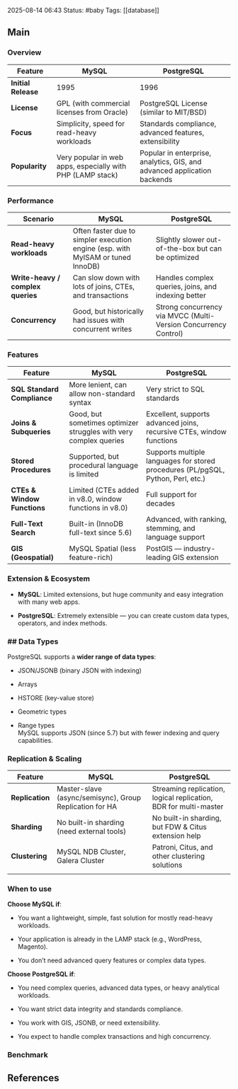 2025-08-14 06:43
Status: #baby
Tags: [[database]]
## Main

### Overview

| Feature             | MySQL                                                      | PostgreSQL                                                               |
| ------------------- | ---------------------------------------------------------- | ------------------------------------------------------------------------ |
| **Initial Release** | 1995                                                       | 1996                                                                     |
| **License**         | GPL (with commercial licenses from Oracle)                 | PostgreSQL License (similar to MIT/BSD)                                  |
| **Focus**           | Simplicity, speed for read-heavy workloads                 | Standards compliance, advanced features, extensibility                   |
| **Popularity**      | Very popular in web apps, especially with PHP (LAMP stack) | Popular in enterprise, analytics, GIS, and advanced application backends |

### Performance
| Scenario                          | MySQL                                                                           | PostgreSQL                                                      |
| --------------------------------- | ------------------------------------------------------------------------------- | --------------------------------------------------------------- |
| **Read-heavy workloads**          | Often faster due to simpler execution engine (esp. with MyISAM or tuned InnoDB) | Slightly slower out-of-the-box but can be optimized             |
| **Write-heavy / complex queries** | Can slow down with lots of joins, CTEs, and transactions                        | Handles complex queries, joins, and indexing better             |
| **Concurrency**                   | Good, but historically had issues with concurrent writes                        | Strong concurrency via MVCC (Multi-Version Concurrency Control) |
### Features
| Feature                     | MySQL                                                             | PostgreSQL                                                                       |
| --------------------------- | ----------------------------------------------------------------- | -------------------------------------------------------------------------------- |
| **SQL Standard Compliance** | More lenient, can allow non-standard syntax                       | Very strict to SQL standards                                                     |
| **Joins & Subqueries**      | Good, but sometimes optimizer struggles with very complex queries | Excellent, supports advanced joins, recursive CTEs, window functions             |
| **Stored Procedures**       | Supported, but procedural language is limited                     | Supports multiple languages for stored procedures (PL/pgSQL, Python, Perl, etc.) |
| **CTEs & Window Functions** | Limited (CTEs added in v8.0, window functions in v8.0)            | Full support for decades                                                         |
| **Full-Text Search**        | Built-in (InnoDB full-text since 5.6)                             | Advanced, with ranking, stemming, and language support                           |
| **GIS (Geospatial)**        | MySQL Spatial (less feature-rich)                                 | PostGIS — industry-leading GIS extension                                         |

### Extension & Ecosystem

- **MySQL**: Limited extensions, but huge community and easy integration with many web apps.
    
- **PostgreSQL**: Extremely extensible — you can create custom data types, operators, and index methods.

### ## **Data Types**

PostgreSQL supports a **wider range of data types**:

- JSON/JSONB (binary JSON with indexing)
    
- Arrays
    
- HSTORE (key-value store)
    
- Geometric types
    
- Range types  
    MySQL supports JSON (since 5.7) but with fewer indexing and query capabilities.

### Replication & Scaling
| Feature         | MySQL                                                   | PostgreSQL                                                       |
| --------------- | ------------------------------------------------------- | ---------------------------------------------------------------- |
| **Replication** | Master-slave (async/semisync), Group Replication for HA | Streaming replication, logical replication, BDR for multi-master |
| **Sharding**    | No built-in sharding (need external tools)              | No built-in sharding, but FDW & Citus extension help             |
| **Clustering**  | MySQL NDB Cluster, Galera Cluster                       | Patroni, Citus, and other clustering solutions                   |
|                 |                                                         |                                                                  |
### When to use
**Choose MySQL if**:

- You want a lightweight, simple, fast solution for mostly read-heavy workloads.
    
- Your application is already in the LAMP stack (e.g., WordPress, Magento).
    
- You don’t need advanced query features or complex data types.
    

**Choose PostgreSQL if**:

- You need complex queries, advanced data types, or heavy analytical workloads.
    
- You want strict data integrity and standards compliance.
    
- You work with GIS, JSONB, or need extensibility.
    
- You expect to handle complex transactions and high concurrency.

### Benchmark



## References